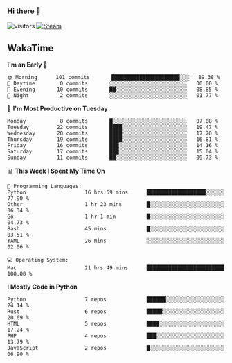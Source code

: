 ### Hi there 👋

![visitors](https://visitor-badge.glitch.me/badge?page_id=zhourunlai)
[![Steam](https://img.shields.io/badge/dynamic/json?url=https%3A%2F%2Fapi.swo.moe%2Fstats%2Fsteamgames%2F76561198285156854&query=count&color=0b1a37&label=Steam&labelColor=134375&logo=steam&suffix=+games&cacheSeconds=3600)](http://steamcommunity.com/profiles/76561198285156854)

## WakaTime
<!--START_SECTION:waka-->
**I'm an Early 🐤** 

```text
🌞 Morning      101 commits       ██████████████████████░░░   89.38 % 
🌆 Daytime        0 commits       ░░░░░░░░░░░░░░░░░░░░░░░░░   00.00 % 
🌃 Evening       10 commits       ██░░░░░░░░░░░░░░░░░░░░░░░   08.85 % 
🌙 Night          2 commits       ░░░░░░░░░░░░░░░░░░░░░░░░░   01.77 % 

```
📅 **I'm Most Productive on Tuesday** 

```text
Monday           8 commits       █░░░░░░░░░░░░░░░░░░░░░░░░   07.08 % 
Tuesday         22 commits       ████░░░░░░░░░░░░░░░░░░░░░   19.47 % 
Wednesday       20 commits       ████░░░░░░░░░░░░░░░░░░░░░   17.70 % 
Thursday        19 commits       ████░░░░░░░░░░░░░░░░░░░░░   16.81 % 
Friday          16 commits       ███░░░░░░░░░░░░░░░░░░░░░░   14.16 % 
Saturday        17 commits       ███░░░░░░░░░░░░░░░░░░░░░░   15.04 % 
Sunday          11 commits       ██░░░░░░░░░░░░░░░░░░░░░░░   09.73 % 

```


📊 **This Week I Spent My Time On** 

```text
💬 Programming Languages: 
Python                   16 hrs 59 mins      ███████████████████░░░░░░   77.90 % 
Other                    1 hr 23 mins        █░░░░░░░░░░░░░░░░░░░░░░░░   06.34 % 
Go                       1 hr 1 min          █░░░░░░░░░░░░░░░░░░░░░░░░   04.73 % 
Bash                     45 mins             █░░░░░░░░░░░░░░░░░░░░░░░░   03.51 % 
YAML                     26 mins             ░░░░░░░░░░░░░░░░░░░░░░░░░   02.06 % 

💻 Operating System: 
Mac                      21 hrs 49 mins      █████████████████████████   100.00 % 

```

**I Mostly Code in Python** 

```text
Python                   7 repos             ██████░░░░░░░░░░░░░░░░░░░   24.14 % 
Rust                     6 repos             █████░░░░░░░░░░░░░░░░░░░░   20.69 % 
HTML                     5 repos             ████░░░░░░░░░░░░░░░░░░░░░   17.24 % 
PHP                      4 repos             ███░░░░░░░░░░░░░░░░░░░░░░   13.79 % 
JavaScript               2 repos             █░░░░░░░░░░░░░░░░░░░░░░░░   06.90 % 

```



<!--END_SECTION:waka-->
